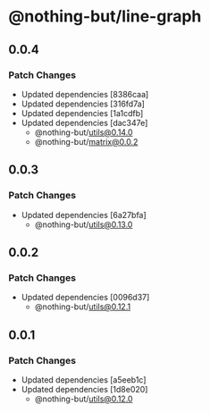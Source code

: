 # @nothing-but/line-graph

## 0.0.4

### Patch Changes

-   Updated dependencies [8386caa]
-   Updated dependencies [316fd7a]
-   Updated dependencies [1a1cdfb]
-   Updated dependencies [dac347e]
    -   @nothing-but/utils@0.14.0
    -   @nothing-but/matrix@0.0.2

## 0.0.3

### Patch Changes

-   Updated dependencies [6a27bfa]
    -   @nothing-but/utils@0.13.0

## 0.0.2

### Patch Changes

-   Updated dependencies [0096d37]
    -   @nothing-but/utils@0.12.1

## 0.0.1

### Patch Changes

-   Updated dependencies [a5eeb1c]
-   Updated dependencies [1d8e020]
    -   @nothing-but/utils@0.12.0

